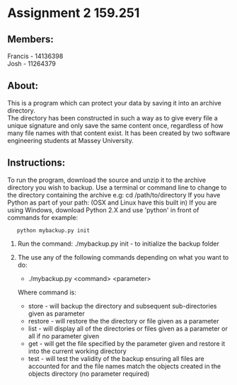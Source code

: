 # Assignment 2 159.251

## **Members:**<br />
Francis - 14136398<br />
Josh - 11264379 <br />

## **About:**<br />

This is a program which can protect your data by saving it into an archive directory.    
The directory has been constructed in such a way as to give every file a unique signature
and only save the same content once, regardless of how many file names with that content exist.
It has been created by two software engineering students at Massey University.

## **Instructions:**<br />
To run the program, download the source and unzip it to the archive directory you wish to backup.
Use a terminal or command line to change to the directory containing the archive e.g: cd /path/to/directory
If you have Python as part of your path: (OSX and Linux have this built in)
    If you are using Windows, download Python 2.X and use 'python' in front of commands for example:

       python mybackup.py init

   1. Run the command: ./mybackup.py init - to initialize the backup folder
   2. The use any of the following commands depending on what you want to do:

       *   ./mybackup.py &lt;command&gt; &lt;parameter&gt;

       Where command is:

       *    store - will backup the directory and subsequent sub-directories given as parameter
       *    restore - will restore the the directory or file given as a parameter
       *    list - will display all of the directories or files given as a parameter or all if no parameter given
       *    get - will get the file specified by the parameter given and restore it into the current working directory
       *    test - will test the validity of the backup ensuring all files are accounted for and the file names match
       the objects created in the objects directory (no parameter required)